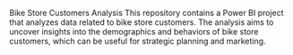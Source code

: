 Bike Store Customers Analysis
This repository contains a Power BI project that analyzes data related to bike store customers. The analysis aims to uncover insights into the demographics and behaviors of bike store customers, which can be useful for strategic planning and marketing.
